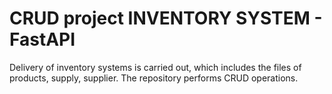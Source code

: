 # CRUD project INVENTORY SYSTEM - FastAPI

Delivery of inventory systems is carried out, which includes the files of products, supply, supplier. The repository performs CRUD operations.




